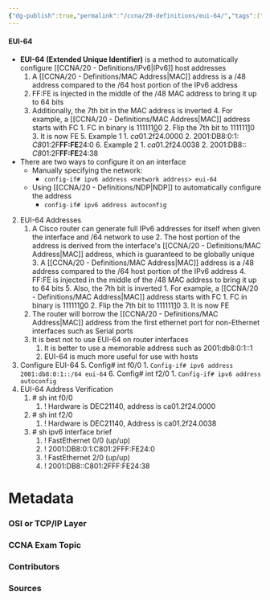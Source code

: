 ```yaml
---
{"dg-publish":true,"permalink":"/ccna/20-definitions/eui-64/","tags":["defs_ccna"],"created":"2023-11-04T12:45:23.000-07:00","updated":"2023-11-08T13:57:28.000-08:00"}
---
```



#### EUI-64
- **EUI-64 (Extended Unique Identifier)** is a method to automatically configure [[CCNA/20 - Definitions/IPv6\|IPv6]] host addresses
	1. A [[CCNA/20 - Definitions/MAC Address\|MAC]] address is a /48 address compared to the /64 host portion of the IPv6 address
	2. FF:FE is injected in the middle of the /48 MAC address to bring it up to 64 bits
	3. Additionally, the 7th bit in the MAC address is inverted
		4. For example, a [[CCNA/20 - Definitions/MAC Address\|MAC]] address starts with FC
			1. FC in binary is 111111<u>0</u>0
			2. Flip the 7th bit to 111111<u>1</u>0
			3. It is now FE
		5. Example 1
			1. *ca*01.2f24.0000
			2. 2001:DB8:0:1: *C8*01:2F**FF:FE**24:0
		6. Example 2
			1. *ca*01.2f24.0038
			2. 2001:DB8:: *C8*01:2F**FF:FE**24:38
- There are two ways to configure it on an interface
	- Manually specifying the network:
		- `config-if# ipv6 address <network address> eui-64`
	- Using [[CCNA/20 - Definitions/NDP\|NDP]] to automatically configure the address
		- `config-if# ipv6 address autoconfig`


2.  EUI-64 Addresses
	1.  A Cisco router can generate full IPv6 addresses for itself when given the interface and /64 network to use
		2. The host portion of the address is derived from the interface's [[CCNA/20 - Definitions/MAC Address\|MAC]] address, which is guaranteed to be globally unique
		3. A [[CCNA/20 - Definitions/MAC Address\|MAC]] address is a /48 address compared to the /64 host portion of the IPv6 address
		4. FF:FE is injected in the middle of the /48 MAC address to bring it up to 64 bits
		5. Also, the 7th bit is inverted
			1. For example, a [[CCNA/20 - Definitions/MAC Address\|MAC]] address starts with FC
				1. FC in binary is 111111<u>0</u>0
				2. Flip the 7th bit to 111111<u>1</u>0
				3. It is now FE
	2. The router will borrow the [[CCNA/20 - Definitions/MAC Address\|MAC]] address from the first ethernet port for non-Ethernet interfaces such as Serial ports
	3. It is best not to use EUI-64 on router interfaces
		1. It is better to use a memorable address such as 2001:db8:0:1::1
		2. EUI-64 is much more useful for use with hosts
3. Configure EUI-64
	5. Config# int f0/0
		1. `Config-if# ipv6 address 2001:db8:0:1::/64 eui-64`
	6. Config# int f2/0
		1. `Config-if# ipv6 address autoconfig`
4.  EUI-64 Address Verification
	1.  \# sh int f0/0
		1.  ! Hardware is DEC21140, address is ca01.2f24.0000
	2.  \# sh int f2/0
		1.  ! Hardware is DEC21140, Address is ca01.2f24.0038
	3.  \# sh ipv6 interface brief
		1.  ! FastEthernet 0/0 (up/up)
		2.  ! 2001:DB8:0:1:C801:2FFF:FE24:0
		3.  ! FastEthernet 2/0 (up/up)
		4.  ! 2001:DB8::C801:2FFF:FE24:38

# Metadata
### OSI or TCP/IP Layer

### CCNA Exam Topic

### Contributors

### Sources


